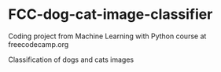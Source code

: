 # FCC-dog-cat-image-classifier
Coding project from Machine Learning with Python course at freecodecamp.org

Classification of dogs and cats images

